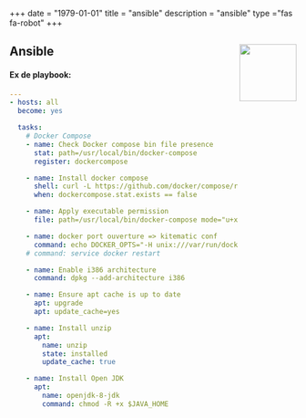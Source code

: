+++ 
date = "1979-01-01"
title = "ansible"
description = "ansible"
type ="fas fa-robot"
+++


<h2 id=Ansible>Ansible
<img src="https://upload.wikimedia.org/wikipedia/fr/4/4b/Ansible_logo.png" height="100" width="100" align="right">
</h2>

#### Ex de playbook:

```yml
---
- hosts: all
  become: yes

  tasks:
    # Docker Compose
    - name: Check Docker compose bin file presence
      stat: path=/usr/local/bin/docker-compose
      register: dockercompose

    - name: Install docker compose
      shell: curl -L https://github.com/docker/compose/releases/download/1.5.2/docker-compose-`uname -s`-`uname -m` > /usr/local/bin/docker-compose
      when: dockercompose.stat.exists == false

    - name: Apply executable permission
      file: path=/usr/local/bin/docker-compose mode="u+x,g+x"

    - name: docker port ouverture => kitematic conf
      command: echo DOCKER_OPTS="-H unix:///var/run/docker.sock -H tcp://0.0.0.0:2375" > /etc/default/docker
    # command: service docker restart

    - name: Enable i386 architecture
      command: dpkg --add-architecture i386

    - name: Ensure apt cache is up to date
      apt: upgrade
      apt: update_cache=yes

    - name: Install unzip
      apt:
        name: unzip
        state: installed
        update_cache: true

    - name: Install Open JDK
      apt:
        name: openjdk-8-jdk
        command: chmod -R +x $JAVA_HOME
```


